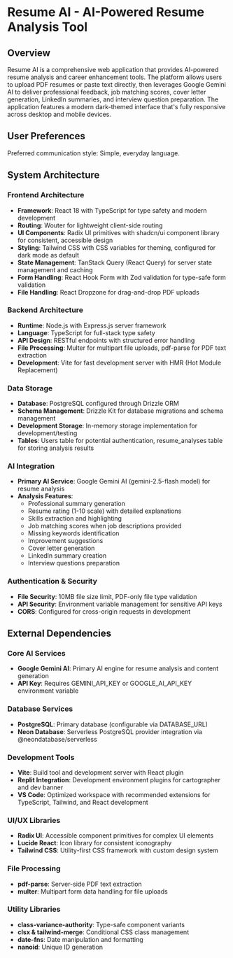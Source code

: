 # Resume AI - AI-Powered Resume Analysis Tool

## Overview

Resume AI is a comprehensive web application that provides AI-powered resume analysis and career enhancement tools. The platform allows users to upload PDF resumes or paste text directly, then leverages Google Gemini AI to deliver professional feedback, job matching scores, cover letter generation, LinkedIn summaries, and interview question preparation. The application features a modern dark-themed interface that's fully responsive across desktop and mobile devices.

## User Preferences

Preferred communication style: Simple, everyday language.

## System Architecture

### Frontend Architecture
- **Framework**: React 18 with TypeScript for type safety and modern development
- **Routing**: Wouter for lightweight client-side routing
- **UI Components**: Radix UI primitives with shadcn/ui component library for consistent, accessible design
- **Styling**: Tailwind CSS with CSS variables for theming, configured for dark mode as default
- **State Management**: TanStack Query (React Query) for server state management and caching
- **Form Handling**: React Hook Form with Zod validation for type-safe form validation
- **File Handling**: React Dropzone for drag-and-drop PDF uploads

### Backend Architecture
- **Runtime**: Node.js with Express.js server framework
- **Language**: TypeScript for full-stack type safety
- **API Design**: RESTful endpoints with structured error handling
- **File Processing**: Multer for multipart file uploads, pdf-parse for PDF text extraction
- **Development**: Vite for fast development server with HMR (Hot Module Replacement)

### Data Storage
- **Database**: PostgreSQL configured through Drizzle ORM
- **Schema Management**: Drizzle Kit for database migrations and schema management
- **Development Storage**: In-memory storage implementation for development/testing
- **Tables**: Users table for potential authentication, resume_analyses table for storing analysis results

### AI Integration
- **Primary AI Service**: Google Gemini AI (gemini-2.5-flash model) for resume analysis
- **Analysis Features**: 
  - Professional summary generation
  - Resume rating (1-10 scale) with detailed explanations
  - Skills extraction and highlighting
  - Job matching scores when job descriptions provided
  - Missing keywords identification
  - Improvement suggestions
  - Cover letter generation
  - LinkedIn summary creation
  - Interview questions preparation

### Authentication & Security
- **File Security**: 10MB file size limit, PDF-only file type validation
- **API Security**: Environment variable management for sensitive API keys
- **CORS**: Configured for cross-origin requests in development

## External Dependencies

### Core AI Services
- **Google Gemini AI**: Primary AI engine for resume analysis and content generation
- **API Key**: Requires GEMINI_API_KEY or GOOGLE_AI_API_KEY environment variable

### Database Services
- **PostgreSQL**: Primary database (configurable via DATABASE_URL)
- **Neon Database**: Serverless PostgreSQL provider integration via @neondatabase/serverless

### Development Tools
- **Vite**: Build tool and development server with React plugin
- **Replit Integration**: Development environment plugins for cartographer and dev banner
- **VS Code**: Optimized workspace with recommended extensions for TypeScript, Tailwind, and React development

### UI/UX Libraries
- **Radix UI**: Accessible component primitives for complex UI elements
- **Lucide React**: Icon library for consistent iconography
- **Tailwind CSS**: Utility-first CSS framework with custom design system

### File Processing
- **pdf-parse**: Server-side PDF text extraction
- **multer**: Multipart form data handling for file uploads

### Utility Libraries
- **class-variance-authority**: Type-safe component variants
- **clsx & tailwind-merge**: Conditional CSS class management
- **date-fns**: Date manipulation and formatting
- **nanoid**: Unique ID generation